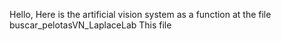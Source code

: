 Hello,
Here is the artificial vision system as a function at the file buscar_pelotasVN_LaplaceLab
This file
